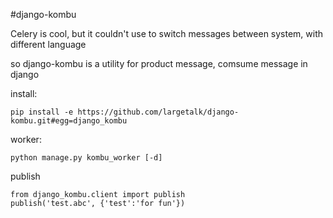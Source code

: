 #django-kombu  

Celery is cool, but it couldn't use to switch messages between system, with different language

so django-kombu is a utility for product message, comsume message in django

install:

    pip install -e https://github.com/largetalk/django-kombu.git#egg=django_kombu

worker:

    python manage.py kombu_worker [-d]

publish

    from django_kombu.client import publish
    publish('test.abc', {'test':'for fun'})


